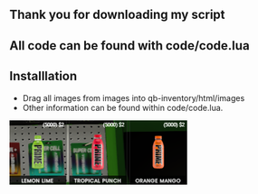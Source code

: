 ## Thank you for downloading my script


## All code can be found with code/code.lua

## Installlation
- Drag all images from images into qb-inventory/html/images
- Other information can be found within code/code.lua.

![Preview](image.png)